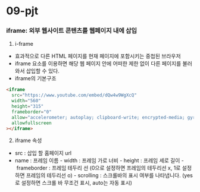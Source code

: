 # 09-pjt


### iframe: 외부 웹사이트 콘텐츠를 웹페이지 내에 삽입
1. i-frame
- 효과적으로 다른 HTML 페이지를 현재 페이지에 포함시키는 중첩된 브라우저
- iframe 요소를 이용하면 해당 웹 페이지 안에 어떠한 제한 없이 다른 페이지를 불러와서 삽입할 수 있다.
- iframe의 기본구조
```html
<iframe 
  src="https://www.youtube.com/embed/dQw4w9WgXcQ" 
  width="560" 
  height="315" 
  frameborder="0" 
  allow="accelerometer; autoplay; clipboard-write; encrypted-media; gyroscope; picture-in-picture" 
  allowfullscreen
></iframe>
```

2. iframe 속성
- src : 삽입 할 홈페이지 url
- name : 프레임 이름
- width : 프레임 가로 너비
- height : 프레임 세로 길이
- frameborder : 프레임 테두리 선 (0으로 설정하면 프레임의 테두리선 x, 1로 설정하면 프레임의 테두리선 o)
- scrolling : 스크롤바의 표시 여부를 나타냅니다. (yes로 설정하면 스크롤 바 무조건 표시, auto는 자동 표시)